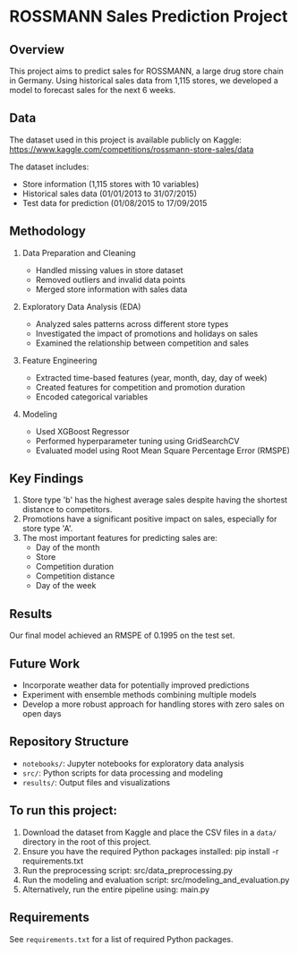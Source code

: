 # ROSSMANN Sales Prediction Project

## Overview
This project aims to predict sales for ROSSMANN, a large drug store chain in Germany. Using historical sales data from 1,115 stores, we developed a model to forecast sales for the next 6 weeks.

## Data
The dataset used in this project is available publicly on Kaggle: https://www.kaggle.com/competitions/rossmann-store-sales/data

The dataset includes:
- Store information (1,115 stores with 10 variables)
- Historical sales data (01/01/2013 to 31/07/2015)
- Test data for prediction (01/08/2015 to 17/09/2015

## Methodology
1. Data Preparation and Cleaning
   - Handled missing values in store dataset
   - Removed outliers and invalid data points
   - Merged store information with sales data

2. Exploratory Data Analysis (EDA)
   - Analyzed sales patterns across different store types
   - Investigated the impact of promotions and holidays on sales
   - Examined the relationship between competition and sales

3. Feature Engineering
   - Extracted time-based features (year, month, day, day of week)
   - Created features for competition and promotion duration
   - Encoded categorical variables

4. Modeling
   - Used XGBoost Regressor
   - Performed hyperparameter tuning using GridSearchCV
   - Evaluated model using Root Mean Square Percentage Error (RMSPE)

## Key Findings
1. Store type 'b' has the highest average sales despite having the shortest distance to competitors.
2. Promotions have a significant positive impact on sales, especially for store type 'A'.
3. The most important features for predicting sales are:
   - Day of the month
   - Store
   - Competition duration
   - Competition distance
   - Day of the week

## Results
Our final model achieved an RMSPE of 0.1995 on the test set.

## Future Work
- Incorporate weather data for potentially improved predictions
- Experiment with ensemble methods combining multiple models
- Develop a more robust approach for handling stores with zero sales on open days

## Repository Structure
- `notebooks/`: Jupyter notebooks for exploratory data analysis
- `src/`: Python scripts for data processing and modeling
- `results/`: Output files and visualizations

## To run this project:
1. Download the dataset from Kaggle and place the CSV files in a `data/` directory in the root of this project.
2. Ensure you have the required Python packages installed: pip install -r requirements.txt
3. Run the preprocessing script: src/data_preprocessing.py
4. Run the modeling and evaluation script: src/modeling_and_evaluation.py
5. Alternatively, run the entire pipeline using: main.py
   
## Requirements
See `requirements.txt` for a list of required Python packages.
